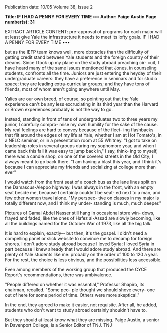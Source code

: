 Publication date: 10/05
Volume 38, Issue 2

**Title:  IF I HAD A PENNY FOR EVERY TIME •••**
**Author: Paige Austin**
**Page number(s): 31**

EXTRACT ARTICLE CONTENT:
pre-approval of programs for each 
major will at least give Yale the 
infrastructure it needs to meet its 
lofty goals. 
IF I HAD A PENNY FOR EVERY 
TIME ••• 


but as the IEFP team knows 
well, more obstacles than 
the difficulty of getting 
credit stand between Yale students 
and the foreign country of their 
dreams. Since I took up my place 
on the study abroad preaching cir-
cuit, I have heard many of the same 
issues mentioned that Jones, in 
counseling students, confronts all 
the time. Juniors are just entering 
the heyday of their undergraduate 
careers: they have a preference in 
seminars and for studio space; they 
are leading extra-curricular groups; 
and they have tons of friends, most 
of whom aren't going anywhere 
until May. 

Yalies are our own breed, of 
course, so pointing out that the 
Yale experience can't be any less 
excruciating in its third year than 
the Harvard or Brown experiences 
probably is not the way to go. 

Instead, standing in front of tens 
of undergraduates two to three 
years my junior, I carefully compro-
mise my own humility for the sake 
of the cause. My real feelings are 
hard to convey because of the fleet-
ing flashbacks that flit around the 
edges of my life at Yale, whether I 
am at Hot Tomato's, in a NELC 
seminar, or in a presentation room 
at 55 Whitney. "I got to take on 
leadership roles in several groups 
during my sophomore year, and 
when I came back this fall it was 
easy to jump back in," I say, think-
ing to myself, there was a candle 
shop, on one of the covered streets 
in the Old City; I always meant to 
go back there. "I am having a blast 
this year, and I think it's because I 
can appreciate my friends and 
socializing at college more than 
ever" 

I would watch from the 
front seat of a coach bus as the lane 
lines split on the Damascus-Aleppo 
highway. I was always in the front, 
with an empty seat beside me, 
because I certainly couldn't be seat-
ed next to a man, and few other 
women travel alone. "My perspec-
tive on classes in my major is totally 
different now, and I think my under-
standing is much, much deeper." 

Pictures of Gamal Abdel Nasser 
still hang in occasional store win-
dows, frayed and faded, like the 
ones of Hafez al-Assad are slowly 
becoming, like all the buildings 
named for the October War of 
1973, like all the big talk. 

It is hard to explain, exactly--
but then, it's the gospel. I didn't 
need a compelling panel or slick 
website to convince me to decamp 
for foreign shores. I don't adore 
study abroad because I loved Syria; 
I loved Syria in part because I 
knew already that I would adore 
study abroad. And there are plenty 
of Yale students like me: probably 
on the order of 100 to 120 a year. 
For the rest, the choice is less 
obvious, and the possibilities 
less accessible. 

Even among members of the 
working group that produced the 
CYCE Report's recommendations, 
there was ambivalence. 

"People differed on whether it 
was essential," Professor Shapiro, 
its chairman, recalled. "Some peo-
ple thought we should shove every-
one out of here for some period of 
time. Others were more skeptical." 

In the end, they agreed to make it 
easier, not requisite. After all, he 
added, students who don't want to 
study abroad certainly shouldn't 
have to. 

But they should at least know 
what they are missing. 
Paige Austin, a senior in Davenport 
College, is a Senior Editor of TNJ. 
TNJ